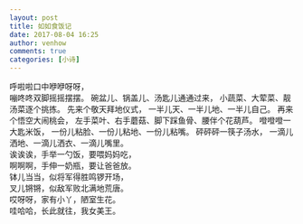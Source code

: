 ```yaml
---
layout: post
title: 如如食饭记
date: 2017-08-04 16:25
author: venhow
comments: true
categories: [小诗]
---
```

<div>呼啦啦口中咿咿呀呀，</div>

<div>嘣咚咚双脚摇摇摆摆。
碗盆儿、锅盖儿、汤匙儿通通过来，
小蔬菜、大荤菜、靓汤菜逐个挑拣。
先来个敬天拜地仪式，
一半儿天、一半儿地、一半儿自己。
再来个悟空大闹桃会，
左手菜叶、右手蘑菇、脚下踩鱼骨、腰伴个花葫芦。
噔噔噔一大匙米饭，
一份儿粘脸、一份儿粘地、一份儿粘嘴。
砰砰砰一筷子汤水，
一滴儿洒地、一滴儿洒衣、一滴儿嘴里。</div>

<div>诶诶诶，手举一勺饭，要喂妈妈吃，</div>

<div>啊啊啊，手伸一奶瓶，要让爸爸放。</div>

<div>钵儿当当，似将军得胜鸣锣开场，</div>

<div>叉儿锵锵，似敌军败北满地荒唐。</div>

<div>哎呀呀，家有小丫，陋室生花。</div>

<div>哇哈哈，长此就往，我女美王。</div>

